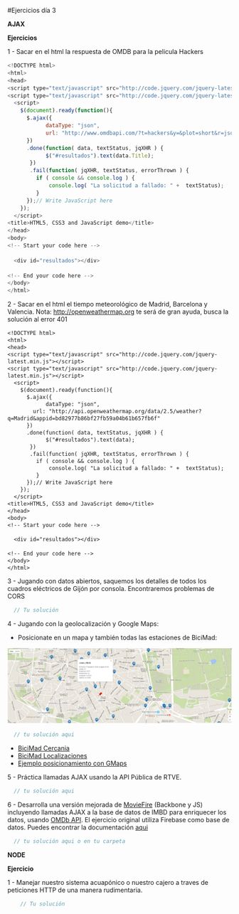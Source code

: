 #Ejercicios día 3

**AJAX**

**Ejercicios**

1 - Sacar en el html la respuesta de OMDB para la pelicula Hackers

```javascript
<!DOCTYPE html>
<html>
<head>
<script type="text/javascript" src="http://code.jquery.com/jquery-latest.min.js"></script>
<script type="text/javascript" src="http://code.jquery.com/jquery-latest.min.js"></script>
  <script>
    $(document).ready(function(){
      $.ajax({
            dataType: "json",
            url: "http://www.omdbapi.com/?t=hackers&y=&plot=short&r=json"
      })
      .done(function( data, textStatus, jqXHR ) {
            $("#resultados").text(data.Title);
       })
       .fail(function( jqXHR, textStatus, errorThrown ) {
         if ( console && console.log ) {
             console.log( "La solicitud a fallado: " +  textStatus);
         }
      });// Write JavaScript here 
    });
  </script>
<title>HTML5, CSS3 and JavaScript demo</title>
</head>
<body>
<!-- Start your code here -->

  <div id="resultados"></div>

<!-- End your code here -->
</body>
</html>
```

2 - Sacar en el html el tiempo meteorológico de Madrid, Barcelona y Valencia. 
Nota: http://openweathermap.org te será de gran ayuda, busca la solución al error 401

```
<!DOCTYPE html>
<html>
<head>
<script type="text/javascript" src="http://code.jquery.com/jquery-latest.min.js"></script>
<script type="text/javascript" src="http://code.jquery.com/jquery-latest.min.js"></script>
  <script>
    $(document).ready(function(){
      $.ajax({
            dataType: "json",
        url: "http://api.openweathermap.org/data/2.5/weather?q=Madrid&appid=bd82977b86bf27fb59a04b61b657fb6f"
      })
      .done(function( data, textStatus, jqXHR ) {
            $("#resultados").text(data);
       })
       .fail(function( jqXHR, textStatus, errorThrown ) {
         if ( console && console.log ) {
             console.log( "La solicitud a fallado: " +  textStatus);
         }
      });// Write JavaScript here 
    });
  </script>
<title>HTML5, CSS3 and JavaScript demo</title>
</head>
<body>
<!-- Start your code here -->

  <div id="resultados"></div>

<!-- End your code here -->
</body>
</html>
```


3 - Jugando con datos abiertos, saquemos los detalles de todos los cuadros eléctricos de Gijón por consola.
Encontraremos problemas de CORS


```javascript
  // Tu solución
```


4 - Jugando con la geolocalización y Google Maps:

- Posicionate en un mapa y también todas las estaciones de BiciMad:

![Captura de localizaciones](https://github.com/UlisesGascon/bicimad-api/blob/master/ejemplos/img/gmaps_bicimad_station.png?raw=true)

```javascript
  // tu solución aqui
```

- [BiciMad Cercania](http://bicimad-api.herokuapp.com/api-v1/locations/nearest/?lat=40.418889&long=-3.691944&distance=1000000000)
- [BiciMad Localizaciones](http://bicimad-api.herokuapp.com/api-v1/locations/)
- [Ejemplo posicionamiento con GMaps](otros/posicionamiento)


5 - Práctica llamadas AJAX usando la API Pública de RTVE.

```javascript
  // tu solución aqui
```

6 - Desarrolla una versión mejorada de [MovieFire](https://github.com/arvindr21/movieFire) (Backbone y JS) incluyendo llamadas AJAX a la base de datos de IMBD para enriquecer los datos, usando [OMDb API](http://omdbapi.com/). 
El ejercicio original utiliza Firebase como base de datos. Puedes encontrar la documentación [aqui](https://www.firebase.com/docs/)

```javascript
  // tu solución aqui o en tu carpeta
```


**NODE**


**Ejercicio**

1 - Manejar nuestro sistema acuapónico o nuestro cajero a traves de peticiones HTTP de una manera rudimentaria.

```javascript
    // Tu solución
```
